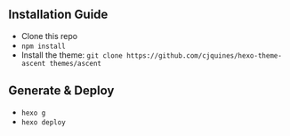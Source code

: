 ## Installation Guide

- Clone this repo
- `npm install`
- Install the theme: `git clone https://github.com/cjquines/hexo-theme-ascent themes/ascent`

## Generate & Deploy

- `hexo g`
- `hexo deploy`
